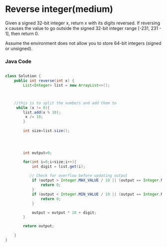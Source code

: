 # Reverse integer(medium)

Given a signed 32-bit integer x, return x with its digits reversed. If reversing x causes the value to go outside the signed 32-bit integer range [-231, 231 - 1], then return 0.

Assume the environment does not allow you to store 64-bit integers (signed or unsigned).

### Java Code

```java

class Solution {
    public int reverse(int x) {
        List<Integer> list = new ArrayList<>();



    //this is to split the numbers and add them to 
     while (x != 0){
        list.add(x % 10);
         x /= 10;
        }
        
        int size=list.size();




        int output=0;

        for(int i=0;i<size;i++){
            int digit = list.get(i);
            
           // Check for overflow before updating output
            if (output > Integer.MAX_VALUE / 10 || (output == Integer.MAX_VALUE / 10 && digit > 7)) {
                return 0;
            }
            if (output < Integer.MIN_VALUE / 10 || (output == Integer.MIN_VALUE / 10 && digit < -8)) {
                return 0;
            }

            output = output * 10 + digit;
        }

        return output;
        
    }
}
